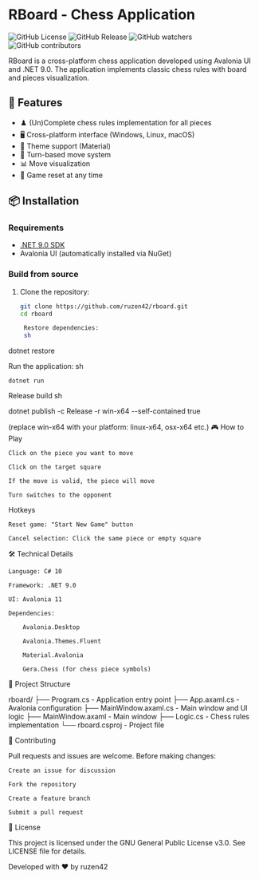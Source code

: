 # RBoard - Chess Application

![GitHub License](https://img.shields.io/github/license/ruzen42/rboard?style=flat-square)
![GitHub Release](https://img.shields.io/github/v/release/ruzen42/rboard?style=flat-square&color=red)
![GitHub watchers](https://img.shields.io/github/watchers/ruzen42/rboard?style=flat-square&color=green)
![GitHub contributors](https://img.shields.io/github/contributors/ruzen42/rboard?style=flat-square&color=red)

RBoard is a cross-platform chess application developed using Avalonia UI and .NET 9.0. The application implements classic chess rules with board and pieces visualization.

## 🚀 Features

- ♟️ (Un)Complete chess rules implementation for all pieces
- 🖥️ Cross-platform interface (Windows, Linux, macOS)
- 🎨 Theme support (Material) 
- 🔄 Turn-based move system
- 📊 Move visualization
- 🔄 Game reset at any time

## 📦 Installation

### Requirements
- [.NET 9.0 SDK](https://dotnet.microsoft.com/download/dotnet/9.0)
- Avalonia UI (automatically installed via NuGet)

### Build from source
1. Clone the repository:
   ```sh
   git clone https://github.com/ruzen42/rboard.git
   cd rboard

    Restore dependencies:
    sh

dotnet restore

Run the application:
sh

    dotnet run

Release build
sh

dotnet publish -c Release -r win-x64 --self-contained true

(replace win-x64 with your platform: linux-x64, osx-x64 etc.)
🎮 How to Play

    Click on the piece you want to move

    Click on the target square

    If the move is valid, the piece will move

    Turn switches to the opponent

Hotkeys

    Reset game: "Start New Game" button

    Cancel selection: Click the same piece or empty square

🛠 Technical Details

    Language: C# 10

    Framework: .NET 9.0

    UI: Avalonia 11

    Dependencies:

        Avalonia.Desktop

        Avalonia.Themes.Fluent

        Material.Avalonia

        Gera.Chess (for chess piece symbols)

📂 Project Structure

rboard/
├── Program.cs          - Application entry point
├── App.axaml.cs        - Avalonia configuration
├── MainWindow.axaml.cs - Main window and UI logic
├── MainWindow.axaml    - Main window
├── Logic.cs            - Chess rules implementation
└── rboard.csproj       - Project file

🤝 Contributing

Pull requests and issues are welcome. Before making changes:

    Create an issue for discussion

    Fork the repository

    Create a feature branch

    Submit a pull request

📜 License

This project is licensed under the GNU General Public License v3.0. See LICENSE file for details.

Developed with ♥ by ruzen42
